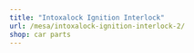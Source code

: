 ```yaml
---
title: "Intoxalock Ignition Interlock"
url: /mesa/intoxalock-ignition-interlock-2/
shop: car parts
---
```

